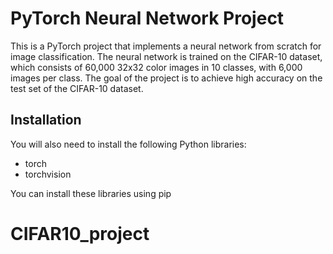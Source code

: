 # PyTorch Neural Network Project

This is a PyTorch project that implements a neural network from scratch for image classification. The neural network is trained on the CIFAR-10 dataset, which consists of 60,000 32x32 color images in 10 classes, with 6,000 images per class. The goal of the project is to achieve high accuracy on the test set of the CIFAR-10 dataset.

## Installation

You will also need to install the following Python libraries:

- torch
- torchvision

You can install these libraries using pip
# CIFAR10_project
